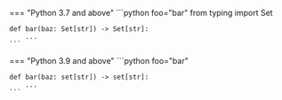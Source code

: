 === "Python 3.7 and above"
    ```python foo="bar"
    from typing import Set
    
    def bar(baz: Set[str]) -> Set[str]:
        ...
    ```

=== "Python 3.9 and above"
    ```python foo="bar"
    
    def bar(baz: set[str]) -> set[str]:
        ...
    ```